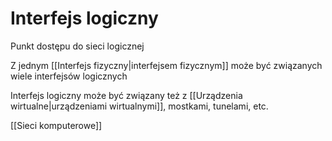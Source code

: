 # Interfejs logiczny
Punkt dostępu do sieci logicznej

Z jednym [[Interfejs fizyczny|interfejsem fizycznym]] może być związanych wiele interfejsów logicznych

Interfejs logiczny może być związany też z [[Urządzenia wirtualne|urządzeniami wirtualnymi]], mostkami, tunelami, etc.

[[Sieci komputerowe]]